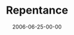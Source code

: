 ---
layout: message
category: message
series: "Hard Work"
title: "Repentance"
date: 2006-06-25-00-00
message_id: 63
audio: "http://s3.amazonaws.com/crossroads-media/media/legacy/mp3/Hard_Work_02_Repentance_06-25-06_Tome.mp3"
audio-duration: "43:38"
flag: "N"
---